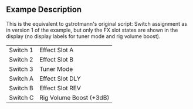 ## Exampe Description

This is the equivalent to gstrotmann's original script: Switch assignment as in version 1 of the example, but only the FX slot states are shown in the display (no display labels for tuner mode and rig volume boost).

|            |                          |
|------------|--------------------------|
| Switch 1   | Effect Slot A            |
| Switch 2   | Effect Slot B            |
| Switch 3   | Tuner Mode               |
| Switch A   | Effect Slot DLY          |
| Switch B   | Effect Slot REV          |
| Switch C   | Rig Volume Boost (+3dB)  |



